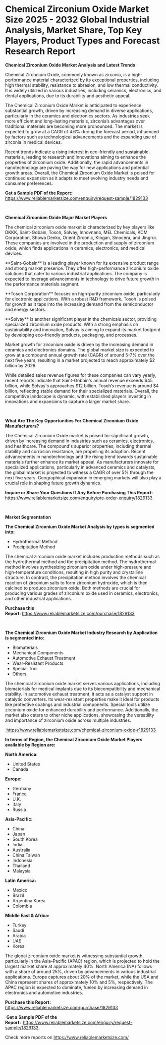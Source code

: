 <p><h1>Chemical Zirconium Oxide Market Size 2025 - 2032 Global Industrial Analysis, Market Share, Top Key Players, Product Types and Forecast Research Report</h1></p><p><strong>Chemical Zirconium Oxide Market Analysis and Latest Trends</strong></p>
<p><p>Chemical Zirconium Oxide, commonly known as zirconia, is a high-performance material characterized by its exceptional properties, including high thermal stability, resistance to abrasion, and low thermal conductivity. It is widely utilized in various industries, including ceramics, electronics, and dental applications, due to its durability and aesthetic appeal.</p><p>The Chemical Zirconium Oxide Market is anticipated to experience substantial growth, driven by increasing demand in diverse applications, particularly in the ceramics and electronics sectors. As industries seek more efficient and long-lasting materials, zirconia’s advantages over traditional materials are becoming more pronounced. The market is expected to grow at a CAGR of 4.6% during the forecast period, influenced by factors such as technological advancements and the expanding use of zirconia in medical devices.</p><p>Recent trends indicate a rising interest in eco-friendly and sustainable materials, leading to research and innovations aiming to enhance the properties of zirconium oxide. Additionally, the rapid advancements in nanotechnology are paving the way for new applications and potential growth areas. Overall, the Chemical Zirconium Oxide Market is poised for continued expansion as it adapts to meet evolving industry needs and consumer preferences.</p></p>
<p><strong>Get a Sample PDF of the Report:&nbsp;</strong> <a href="https://www.reliablemarketsize.com/enquiry/request-sample/1829133?utm_campaign=3226&utm_medium=2&utm_source=Github&utm_content=ia&utm_term=26032025&utm_id=chemical-zirconium-oxide">https://www.reliablemarketsize.com/enquiry/request-sample/1829133</a></p>
<p>&nbsp;</p>
<p><strong>Chemical Zirconium Oxide Major Market Players</strong></p>
<p><p>The chemical zirconium oxide market is characterized by key players like DKKK, Saint-Gobain, Tosoh, Solvay, Innovnano, MEL Chemicals, KCM Corporation, Showa Denko, Orient Zirconic, Kingan, Sinocera, and Jingrui. These companies are involved in the production and supply of zirconium oxide, which finds applications in ceramics, electronics, and medical devices.</p><p>**Saint-Gobain** is a leading player known for its extensive product range and strong market presence. They offer high-performance zirconium oxide solutions that cater to various industrial applications. The company is expected to leverage advancements in technology to drive future growth in the performance materials segment.</p><p>**Tosoh Corporation** focuses on high-purity zirconium oxide, particularly for electronic applications. With a robust R&D framework, Tosoh is poised for growth as it taps into the increasing demand from the semiconductor and energy sectors.</p><p>**Solvay** is another significant player in the chemicals sector, providing specialized zirconium oxide products. With a strong emphasis on sustainability and innovation, Solvay is aiming to expand its market footprint by developing eco-friendly products, packaging, and processes.</p><p>Market growth for zirconium oxide is driven by the increasing demand in ceramics and electronics domains. The global market size is expected to grow at a compound annual growth rate (CAGR) of around 5-7% over the next five years, resulting in a market projected to reach approximately $2 billion by 2028.</p><p>While detailed sales revenue figures for these companies can vary yearly, recent reports indicate that Saint-Gobain's annual revenue exceeds $45 billion, while Solvay's approaches $12 billion. Tosoh’s revenue is around $4 billion, reflecting stable demand for their specialized materials. Overall, the competitive landscape is dynamic, with established players investing in innovations and expansions to capture a larger market share.</p></p>
<p>&nbsp;</p>
<p><strong>What Are The Key Opportunities For Chemical Zirconium Oxide Manufacturers?</strong></p>
<p><p>The Chemical Zirconium Oxide market is poised for significant growth, driven by increasing demand in industries such as ceramics, electronics, and healthcare. The compound's superior properties, including thermal stability and corrosion resistance, are propelling its adoption. Recent advancements in nanotechnology and the rising trend towards sustainable materials further enhance its market appeal. As manufacturers innovate for specialized applications, particularly in advanced ceramics and catalysts, the global market is projected to witness a CAGR of over 5% through the next five years. Geographical expansion in emerging markets will also play a crucial role in shaping future growth dynamics.</p></p>
<p><strong>Inquire or Share Your Questions If Any Before Purchasing This Report:</strong> <a href="https://www.reliablemarketsize.com/enquiry/pre-order-enquiry/1829133?utm_campaign=3226&utm_medium=2&utm_source=Github&utm_content=ia&utm_term=26032025&utm_id=chemical-zirconium-oxide">https://www.reliablemarketsize.com/enquiry/pre-order-enquiry/1829133</a></p>
<p>&nbsp;</p>
<p><strong>Market Segmentation</strong></p>
<p><strong>The Chemical Zirconium Oxide Market Analysis by types is segmented into:</strong></p>
<p><ul><li>Hydrothermal Method</li><li>Precipitation Method</li></ul></p>
<p><p>The chemical zirconium oxide market includes production methods such as the hydrothermal method and the precipitation method. The hydrothermal method involves synthesizing zirconium oxide under high-pressure and high-temperature conditions, resulting in high purity and crystalline structure. In contrast, the precipitation method involves the chemical reaction of zirconium salts to form zirconium hydroxide, which is then calcined to produce zirconium oxide. Both methods are crucial for producing various grades of zirconium oxide used in ceramics, electronics, and other industrial applications.</p></p>
<p><strong>Purchase this Report:&nbsp;</strong><a href="https://www.reliablemarketsize.com/purchase/1829133?utm_campaign=3226&utm_medium=2&utm_source=Github&utm_content=ia&utm_term=26032025&utm_id=chemical-zirconium-oxide">https://www.reliablemarketsize.com/purchase/1829133</a></p>
<p>&nbsp;</p>
<p><strong>The Chemical Zirconium Oxide Market Industry Research by Application is segmented into:</strong></p>
<p><ul><li>Biomaterials</li><li>Mechanical Components</li><li>Automotive Exhaust Treatment</li><li>Wear-Resistant Products</li><li>Special Tool</li><li>Others</li></ul></p>
<p><p>The chemical zirconium oxide market serves various applications, including biomaterials for medical implants due to its biocompatibility and mechanical stability. In automotive exhaust treatment, it acts as a catalyst support in catalytic converters. Its wear-resistant properties make it ideal for products like protective coatings and industrial components. Special tools utilize zirconium oxide for enhanced durability and performance. Additionally, the market also caters to other niche applications, showcasing the versatility and importance of zirconium oxide across multiple industries.</p></p>
<p><a href="https://www.reliablemarketsize.com/chemical-zirconium-oxide-r1829133?utm_campaign=3226&utm_medium=2&utm_source=Github&utm_content=ia&utm_term=26032025&utm_id=chemical-zirconium-oxide">&nbsp;https://www.reliablemarketsize.com/chemical-zirconium-oxide-r1829133</a></p>
<p><strong>In terms of Region, the Chemical Zirconium Oxide Market Players available by Region are:</strong></p>
<p>
    <p> <strong> North America: </strong>
        <ul>
            <li>United States</li>
            <li>Canada</li>
        </ul>
        </p> 
    <p> <strong> Europe: </strong>
        <ul>
            <li>Germany</li>
            <li>France</li>
            <li>U.K.</li>
            <li>Italy</li>
            <li>Russia</li>
        </ul>
        </p> 
    <p> <strong> Asia-Pacific: </strong>
        <ul>
            <li>China</li>
            <li>Japan</li>
            <li>South Korea</li>
            <li>India</li>
            <li>Australia</li>
            <li>China Taiwan</li>
            <li>Indonesia</li>
            <li>Thailand</li>
            <li>Malaysia</li>
        </ul>
        </p> 
    <p> <strong> Latin America: </strong>
        <ul>
            <li>Mexico</li>
            <li>Brazil</li>
            <li>Argentina Korea</li>
            <li>Colombia</li>
        </ul>
        </p> 
    <p> <strong> Middle East & Africa: </strong>
        <ul>
            <li>Turkey</li>
            <li>Saudi</li>
            <li>Arabia</li>
            <li>UAE</li>
            <li>Korea</li>
        </ul>
    </p>
    </p>
<p><p>The global zirconium oxide market is witnessing substantial growth, particularly in the Asia-Pacific (APAC) region, which is projected to hold the largest market share at approximately 40%. North America (NA) follows with a share of around 25%, driven by advancements in various industrial applications. Europe captures about 20% of the market, while the USA and China represent shares of approximately 10% and 5%, respectively. The APAC region is expected to dominate, fueled by increasing demand in electronics and automotive industries.</p></p>
<p><strong>Purchase this Report: </strong><a href="https://www.reliablemarketsize.com/purchase/1829133?utm_campaign=3226&utm_medium=2&utm_source=Github&utm_content=ia&utm_term=26032025&utm_id=chemical-zirconium-oxide">https://www.reliablemarketsize.com/purchase/1829133</a></p>
<p>&nbsp;<strong>Get a Sample PDF of the Report:&nbsp;&nbsp;</strong><a href="https://www.reliablemarketsize.com/enquiry/request-sample/1829133?utm_campaign=3226&utm_medium=2&utm_source=Github&utm_content=ia&utm_term=26032025&utm_id=chemical-zirconium-oxide">https://www.reliablemarketsize.com/enquiry/request-sample/1829133</a></p>
<p><strong></strong></p>
<p>Check more reports on <a href="https://www.reliablemarketsize.com/?utm_campaign=3226&utm_medium=2&utm_source=Github&utm_content=ia&utm_term=26032025&utm_id=chemical-zirconium-oxide">https://www.reliablemarketsize.com/</a></p>